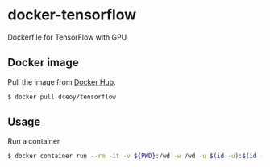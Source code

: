 docker-tensorflow
=================

Dockerfile for TensorFlow with GPU

Docker image
------------

Pull the image from [Docker Hub](https://hub.docker.com/r/dceoy/tensorflow/).

```sh
$ docker pull dceoy/tensorflow
```

Usage
-----

Run a container

```sh
$ docker container run --rm -it -v ${PWD}:/wd -w /wd -u $(id -u):$(id -g) dceoy/tensorflow
```
